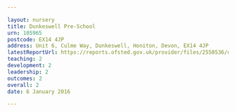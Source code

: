 ```yaml
---

layout: nursery
title: Dunkeswell Pre-School
urn: 105965
postcode: EX14 4JP
address: Unit 6, Culme Way, Dunkeswell, Honiton, Devon, EX14 4JP
latestReportUrl: https://reports.ofsted.gov.uk/provider/files/2550536/urn/105965.pdf
teaching: 2
development: 2
leadership: 2
outcomes: 2
overall: 2
date: 6 January 2016

---
```

